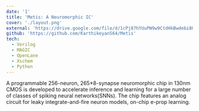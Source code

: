 ```yaml
---
date: '1'
title: 'Metis: A Neuromorphic IC'
cover: './layout.png'
external: 'https://drive.google.com/file/d/1cPj87hYUuPW9w9CtdHkBwdebi8O6tIhc/view?usp=sharing'
github: 'https://github.com/Karthikeyan564/Metis'
tech:
  - Verilog
  - MAGIC
  - OpenLane
  - Xschem
  - Python
---
```


A programmable 256-neuron, 265*8-synapse neuromorphic chip in 130nm CMOS is developed to accelerate inference and learning for a large number of classes of spiking neural networks(SNNs). The chip features an analog circuit for leaky integrate-and-fire neuron models, on-chip e-prop learning. 
